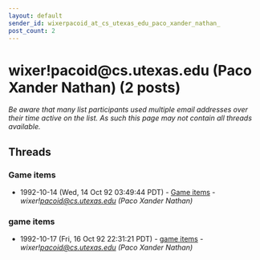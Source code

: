 ```yaml
---
layout: default
sender_id: wixerpacoid_at_cs_utexas_edu_paco_xander_nathan_
post_count: 2
---
```


# wixer!pacoid<span>@</span>cs.utexas.edu (Paco Xander Nathan) (2 posts)

_Be aware that many list participants used multiple email addresses over their time active on the list. As such this page may not contain all threads available._

## Threads

### Game items
+ 1992-10-14 (Wed, 14 Oct 92 03:49:44 PDT) - [Game items](/archive/1992/10/868dcf9e13218665866ef2075a5b3c44c3db30ee1fba53079e0ffa404930aaab) - _wixer!pacoid@cs.utexas.edu (Paco Xander Nathan)_

### game items
+ 1992-10-17 (Fri, 16 Oct 92 22:31:21 PDT) - [game items](/archive/1992/10/47f75618579e176e33b68fa8db4a67f40b80a2f50bba439002ae5d2f7151e4ba) - _wixer!pacoid@cs.utexas.edu (Paco Xander Nathan)_

